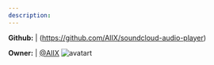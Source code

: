 ```yaml
---
description: 
---
```



**Github:** | (https://github.com/AIIX/soundcloud-audio-player)

**Owner:** | [@AIIX](https://github.com/AIIX) ![avatart](https://avatars3.githubusercontent.com/u/19663666?v=4)

